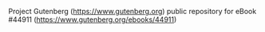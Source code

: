 Project Gutenberg (https://www.gutenberg.org) public repository for eBook #44911 (https://www.gutenberg.org/ebooks/44911)
